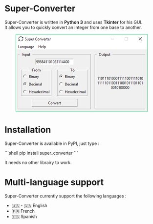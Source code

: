 # Super-Converter

<p>
Super-Converter is written in <b>Python 3</b> and uses <b>Tkinter</b> for his GUI.<br>
    It allows you to quickly convert an integer from one base to another.<br>
</p>

<p align="center">
  <img src="https://github.com/NicolasBi/Super-Converter/blob/master/res/screenshot_example.png?raw=true" alt="Example screenshot"/>
</p>

# Installation

<p>
Super-Converter is available in PyPI, just type :
</p>
```shell
    pip install super_converter
```
<p>
It needs no other librairy to work.
</p>

# Multi-language support
Super-Converter currently support the following languages :
* :us: - :uk: English
* :fr: French
* :es: Spanish
